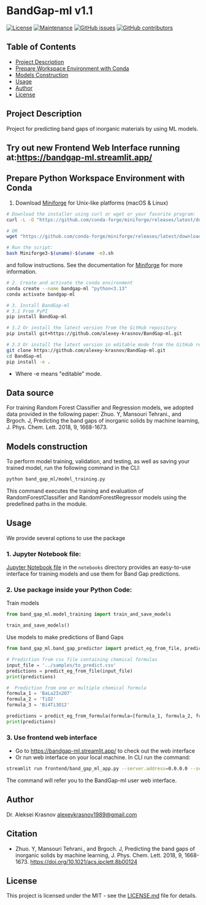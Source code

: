 # BandGap-ml v1.1

[![License](https://img.shields.io/badge/License-MIT-brightgreen.svg)](https://opensource.org/licenses/MIT)
[![Maintenance](https://img.shields.io/badge/Maintained%3F-yes-blue.svg)](https://github.com/alexey-krasnov/BandGap-ml/graphs/commit-activity)
[![GitHub issues](https://img.shields.io/github/issues/alexey-krasnov/BandGap-ml.svg)](https://github.com/alexey-krasnov/BandGap-ml/issues)
[![GitHub contributors](https://img.shields.io/github/contributors/alexey-krasnov/BandGap-ml.svg)](https://github.com/alexey-krasnov/BandGap-ml/graphs/contributors)

## Table of Contents
- [Project Description](#project-description)
- [Prepare Workspace Environment with Conda](#prepare-workspace-environment-with-conda)
- [Models Construction](#models-construction)
- [Usage](#usage)
- [Author](#author)
- [License](#license)

## Project Description
Project for predicting band gaps of inorganic materials by using ML models.

## Try out new Frontend Web Interface running at:https://bandgap-ml.streamlit.app/


## Prepare Python Workspace Environment with Conda
1. Download [Miniforge](https://github.com/conda-forge/miniforge) for Unix-like platforms (macOS & Linux)
```bash
# Download the installer using curl or wget or your favorite program:
curl -L -O "https://github.com/conda-forge/miniforge/releases/latest/download/Miniforge3-$(uname)-$(uname -m).sh"

# OR 
wget "https://github.com/conda-forge/miniforge/releases/latest/download/Miniforge3-$(uname)-$(uname -m).sh"

# Run the script:
bash Miniforge3-$(uname)-$(uname -m).sh
```
and follow instructions. See the documentation for [Miniforge](https://github.com/conda-forge/miniforge) for more information.


```bash
# 2. Create and activate the conda environment
conda create --name bandgap-ml "python<3.13"
conda activate bandgap-ml

# 3. Install BandGap-ml
# 3.1 From PyPI
pip install BandGap-ml

# 3.2 Or install the latest version from the GitHub repository
pip install git+https://github.com/alexey-krasnov/BandGap-ml.git

# 3.3 Or install the latest version in editable mode from the GitHub repository
git clone https://github.com/alexey-krasnov/BandGap-ml.git
cd BandGap-ml
pip install -e .
```
- Where -e means "editable" mode.

## Data source
For training Random Forest Classifier and Regression models, we adopted data provided in the following paper:
Zhuo. Y, Mansouri Tehrani., and Brgoch. J, Predicting the band gaps of inorganic solids by machine learning, J. Phys. Chem. Lett. 2018, 9, 1668-1673.

## Models construction
To perform model training, validation, and testing, as well as saving your trained model, run the following command in the CLI:
```bash
python band_gap_ml/model_training.py
```
This command executes the training and evaluation of RandomForestClassifier and RandomForestRegressor models using the predefined paths in the module.

## Usage
We provide several options to use the package

### 1. Jupyter Notebook file:
[Jupyter Notebook file](notebooks/band_gap_prediction_workflow.ipynb) in the `notebooks` directory provides an easy-to-use interface for training models and use them for Band Gap predictions.

### 2. Use package inside your Python Code:
Train models
```python
from band_gap_ml.model_training import train_and_save_models

train_and_save_models()
```
Use models to make predictions of Band Gaps
```python
from band_gap_ml.band_gap_predictor import predict_eg_from_file, predict_eg_from_formula    

# Prediction from csv file containing chemical formulas
input_file = '../samples/to_predict.csv'
predictions = predict_eg_from_file(input_file)
print(predictions)

#  Prediction from one or multiple chemical formula
formula_1 = 'BaLa2In2O7'
formula_2 = 'TiO2'
formula_3 = 'Bi4Ti3O12'

predictions = predict_eg_from_formula(formula=[formula_1, formula_2, formula_3])
print(predictions)
```

### 3. Use frontend web interface
- Go to https://bandgap-ml.streamlit.app/ to check out the web interface
- Or run web interface on your local machine. In CLI run the command:
```bash
streamlit run frontend/band_gap_ml_app.py --server.address=0.0.0.0 --server.port=5005
```
The command will refer you to the BandGap-ml user web interface.

## Author
Dr. Aleksei Krasnov
alexeykrasnov1989@gmail.com

## Citation
- Zhuo. Y, Mansouri Tehrani., and Brgoch. J, Predicting the band gaps of inorganic solids by machine learning, J. Phys. Chem. Lett. 2018, 9, 1668-1673. https://doi.org/10.1021/acs.jpclett.8b00124

## License
This project is licensed under the MIT - see the [LICENSE.md](LICENSE.md) file for details.